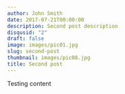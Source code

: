 ```yaml
---
author: John Smith
date: 2017-07-21T00:00:00
description: Second post description
disqusid: "2"
draft: false
image: images/pic01.jpg
slug: second-post
thumbnail: images/pic08.jpg
title: Second post
---
```

Testing content